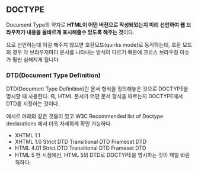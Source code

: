 ## DOCTYPE

Document Type의 약자로 **HTML이 어떤 버전으로 작성되었는지 미리 선언하여 웹 브라우저가 내용을 올바르게 표시해줄수 있도록 해주는 것**이다.

<!DOCTYPE>으로 선언하는데 이걸 해주지 않으면 호환모드(quirks mode)로 동작하는데, 호환 모드의 경우 각 브라우저마다 문서를 나타내는 방식이 다르기 때문에 크로스 브라우징 이슈가 훨씬 심해지게 됩니다.

### DTD(Document Type Definition)

DTD(Document Type Definition)란 문서 형식을 정의해놓은 것으로 DOCTYPE을 명시할 때 사용한다. 즉, HTML 문서가 어떤 문서 형식을 따르는지 DOCTYPE에서 DTD를 지정하는 것이다.

예시로 아래와 같은 것들이 있고 W3C Recommended list of Doctype declarations 에서 더욱 자세하게 확인 가능하다.

- XHTML 1.1
- XHTML 1.0
  Strict DTD
  Transitional DTD
  Frameset DTD
- HTML 4.01
  Strict DTD
  Transitional DTD
  Frameset DTD
- HTML 5
  현 시점에선, HTML 5의 DTD로 DOCTYPE을 명시하는 것이 제일 바람직하다.
